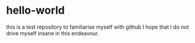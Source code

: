 # hello-world
this is a test repository to familiarise myself with  github
I hope that I do not drive myself insane in this endeavour.
